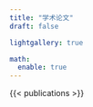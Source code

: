 ```yaml
---
title: "学术论文"
draft: false

lightgallery: true

math:
  enable: true
---
```


{{< publications >}}